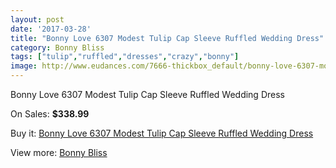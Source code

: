 ```yaml
---
layout: post
date: '2017-03-28'
title: "Bonny Love 6307 Modest Tulip Cap Sleeve Ruffled Wedding Dress"
category: Bonny Bliss
tags: ["tulip","ruffled","dresses","crazy","bonny"]
image: http://www.eudances.com/7666-thickbox_default/bonny-love-6307-modest-tulip-cap-sleeve-ruffled-wedding-dress.jpg
---
```

Bonny Love 6307 Modest Tulip Cap Sleeve Ruffled Wedding Dress

On Sales: **$338.99**
<a href="https://www.eudances.com/en/bonny-bliss/2712-bonny-love-6307-modest-tulip-cap-sleeve-ruffled-wedding-dress.html"><amp-img layout="responsive" width="600" height="600" src="//www.eudances.com/7666-thickbox_default/bonny-love-6307-modest-tulip-cap-sleeve-ruffled-wedding-dress.jpg" alt="Bonny Love 6307 Modest Tulip Cap Sleeve Ruffled Wedding Dress 0" /></a>
<a href="https://www.eudances.com/en/bonny-bliss/2712-bonny-love-6307-modest-tulip-cap-sleeve-ruffled-wedding-dress.html"><amp-img layout="responsive" width="600" height="600" src="//www.eudances.com/7668-thickbox_default/bonny-love-6307-modest-tulip-cap-sleeve-ruffled-wedding-dress.jpg" alt="Bonny Love 6307 Modest Tulip Cap Sleeve Ruffled Wedding Dress 1" /></a>
<a href="https://www.eudances.com/en/bonny-bliss/2712-bonny-love-6307-modest-tulip-cap-sleeve-ruffled-wedding-dress.html"><amp-img layout="responsive" width="600" height="600" src="//www.eudances.com/7667-thickbox_default/bonny-love-6307-modest-tulip-cap-sleeve-ruffled-wedding-dress.jpg" alt="Bonny Love 6307 Modest Tulip Cap Sleeve Ruffled Wedding Dress 2" /></a>

Buy it: [Bonny Love 6307 Modest Tulip Cap Sleeve Ruffled Wedding Dress](https://www.eudances.com/en/bonny-bliss/2712-bonny-love-6307-modest-tulip-cap-sleeve-ruffled-wedding-dress.html "Bonny Love 6307 Modest Tulip Cap Sleeve Ruffled Wedding Dress")

View more: [Bonny Bliss](https://www.eudances.com/en/40-bonny-bliss "Bonny Bliss")